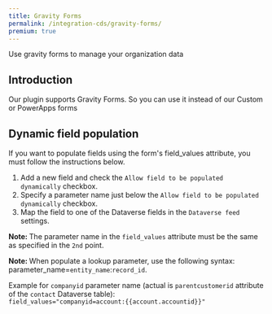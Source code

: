 ```yaml
---
title: Gravity Forms
permalink: /integration-cds/gravity-forms/
premium: true
---
```


<p class="lead">Use gravity forms to manage your organization data</p>

## Introduction

Our plugin supports Gravity Forms. So you can use it instead of our Custom or PowerApps forms

## Dynamic field population

If you want to populate fields using the form's field_values attribute, you must follow the instructions below.

1. Add a new field and check the `Allow field to be populated dynamically` checkbox.
2. Specify a parameter name just below the `Allow field to be populated dynamically` checkbox.
3. Map the field to one of the Dataverse fields in the `Dataverse feed` settings.

<strong>Note: </strong> The parameter name in the `field_values` attribute must be the same as specified in the `2nd` point.

<strong>Note: </strong> When populate a lookup parameter, use the following syntax: parameter_name=`entity_name`:`record_id`. 

Example for `companyid` parameter name (actual is `parentcustomerid` attribute of the `contact` Dataverse table): 
<br/>
`field_values="companyid=account:{{account.accountid}}"`
